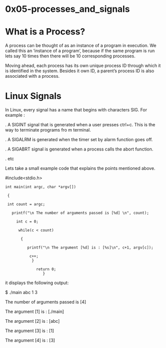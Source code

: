 # 0x05-processes_and_signals

# What is a Process?

A process can be thought of as an instance of a program in execution. We called this an ‘instance of a program’, because if the same program is run lets say 10 times then there will be 10 corresponding processes.

Moving ahead, each process has its own unique process ID through which it is identified in the system. Besides it own ID, a parent’s process ID is also associated with a process.

# Linux Signals

In Linux, every signal has a name that begins with characters SIG. For example :

. A SIGINT signal that is generated when a user presses ctrl+c. This is the way to terminate programs fro    m terminal.

. A SIGALRM  is generated when the timer set by alarm function goes off.

. A SIGABRT signal is generated when a process calls the abort function.

. etc

Lets take a small example code that explains the points mentioned above.

  #include<stdio.h>

    int main(int argc, char *argv[])

     {
   
     int count = argc;
  
       printf("\n The number of arguments passed is [%d] \n", count);

         int c = 0;
  
          while(c < count)
     
           {
     
              printf("\n The argument [%d] is : [%s]\n", c+1, argv[c]);

               c++;
                }
  
                  return 0;
                     }

it displays the following output:

$ ./main abc 1 3

The number of arguments passed is [4]

The argument [1] is : [./main]

The argument [2] is : [abc]

The argument [3] is : [1]

The argument [4] is : [3]